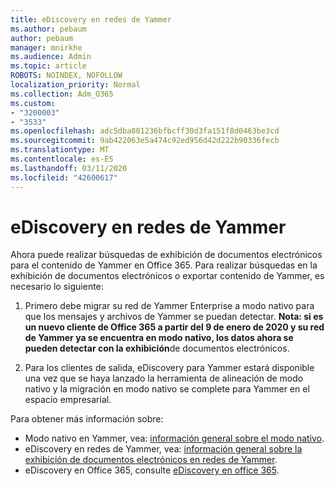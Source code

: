 ```yaml
---
title: eDiscovery en redes de Yammer
ms.author: pebaum
author: pebaum
manager: mnirkhe
ms.audience: Admin
ms.topic: article
ROBOTS: NOINDEX, NOFOLLOW
localization_priority: Normal
ms.collection: Adm_O365
ms.custom:
- "3200003"
- "3533"
ms.openlocfilehash: adc5dba801236bfbcff30d3fa151f8d0463be3cd
ms.sourcegitcommit: 9ab422063e5a474c92ed956d42d222b90336fecb
ms.translationtype: MT
ms.contentlocale: es-ES
ms.lasthandoff: 03/11/2020
ms.locfileid: "42600617"
---
```

# <a name="ediscovery-in-yammer-networks"></a>eDiscovery en redes de Yammer

Ahora puede realizar búsquedas de exhibición de documentos electrónicos para el contenido de Yammer en Office 365.  Para realizar búsquedas en la exhibición de documentos electrónicos o exportar contenido de Yammer, es necesario lo siguiente:

1. Primero debe migrar su red de Yammer Enterprise a modo nativo para que los mensajes y archivos de Yammer se puedan detectar. **Nota: si es un nuevo cliente de Office 365 a partir del 9 de enero de 2020 y su red de Yammer ya se encuentra en modo nativo, los datos ahora se pueden detectar con la exhibición**de documentos electrónicos.

2. Para los clientes de salida, eDiscovery para Yammer estará disponible una vez que se haya lanzado la herramienta de alineación de modo nativo y la migración en modo nativo se complete para Yammer en el espacio empresarial.

Para obtener más información sobre:

- Modo nativo en Yammer, vea: [información general sobre el modo nativo](https://docs.microsoft.com/yammer/configure-your-yammer-network/overview-native-mode).
- eDiscovery en redes de Yammer, vea: [información general sobre la exhibición de documentos electrónicos en redes de Yammer](https://docs.microsoft.com/yammer/manage-security-and-compliance/overview-of-ediscovery).
- eDiscovery en Office 365, consulte [eDiscovery en office 365](https://docs.microsoft.com/microsoft-365/compliance/ediscovery).
